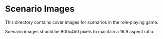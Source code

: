 
# Scenario Images

This directory contains cover images for scenarios in the role-playing game.

Scenario images should be 800x450 pixels to maintain a 16:9 aspect ratio.
